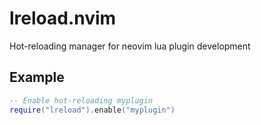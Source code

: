 # lreload.nvim

Hot-reloading manager for neovim lua plugin development

## Example

```lua
-- Enable hot-reloading myplugin
require("lreload").enable("myplugin")
```